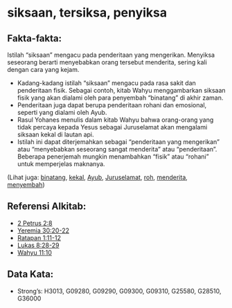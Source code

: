 # siksaan, tersiksa, penyiksa

## Fakta-fakta:

Istilah “siksaan” mengacu pada penderitaan yang mengerikan. Menyiksa seseorang berarti menyebabkan orang tersebut menderita, sering kali dengan cara yang kejam.

* Kadang-kadang istilah “siksaan” mengacu pada rasa sakit dan penderitaan fisik. Sebagai contoh, kitab Wahyu menggambarkan siksaan fisik yang akan dialami oleh para penyembah “binatang” di akhir zaman.
* Penderitaan juga dapat berupa penderitaan rohani dan emosional, seperti yang dialami oleh Ayub.
* Rasul Yohanes menulis dalam kitab Wahyu bahwa orang-orang yang tidak percaya kepada Yesus sebagai Juruselamat akan mengalami siksaan kekal di lautan api.
* Istilah ini dapat diterjemahkan sebagai “penderitaan yang mengerikan” atau “menyebabkan seseorang sangat menderita” atau “penderitaan”. Beberapa penerjemah mungkin menambahkan “fisik” atau “rohani” untuk memperjelas maknanya.

(Lihat juga: [binatang](../other/beast.md), [kekal](../kt/eternity.md), [Ayub](../names/job.md), [Juruselamat](../kt/savior.md), [roh](../kt/spirit.md), [menderita](../other/suffer.md), [menyembah](../kt/worship.md))

## Referensi Alkitab:

* [2 Petrus 2:8](rc://en/tn/help/2pe/02/08)
* [Yeremia 30:20-22](rc://en/tn/help/jer/30/20)
* [Ratapan 1:11-12](rc://en/tn/help/lam/01/11)
* [Lukas 8:28-29](rc://en/tn/help/luk/08/28)
* [Wahyu 11:10](rc://en/tn/help/rev/11/10)

## Data Kata:

* Strong’s: H3013, G09280, G09290, G09300, G09310, G25580, G28510, G36000
